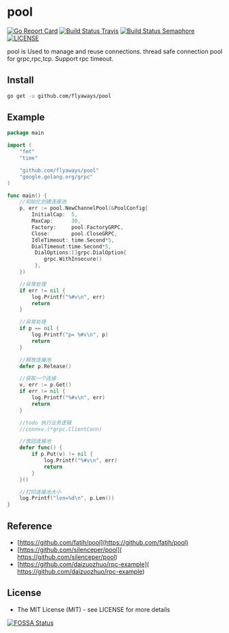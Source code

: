 # pool
[![Go Report Card](https://goreportcard.com/badge/github.com/flyaways/pool?style=flat-square)](https://goreportcard.com/report/github.com/flyaways/pool)
[![Build Status Travis](https://travis-ci.org/flyaways/pool.svg?branch=master)](https://travis-ci.org/flyaways/pool)
[![Build Status Semaphore](https://semaphoreci.com/api/v1/flyaways/pool/branches/master/shields_badge.svg)](https://semaphoreci.com/flyaways/pool)
[![LICENSE](https://img.shields.io/badge/licence-Apache%202.0-brightgreen.svg?style=flat-square)](https://github.com/flyaways/pool/blob/master/LICENSE)

pool is Used to manage and reuse connections.
thread safe connection pool for grpc,rpc,tcp. 
Support rpc timeout.

## Install
```sh
go get -u github.com/flyaways/pool
```

## Example
```go
package main

import (
	"fmt"
	"time"

	"github.com/flyaways/pool"
	"google.golang.org/grpc"
)

func main() { 
	//初始化创建连接池
	p, err := pool.NewChannelPool(&PoolConfig{
		InitialCap:  5,
		MaxCap:      30,
		Factory:     pool.FactoryGRPC,
		Close:       pool.CloseGRPC,
		IdleTimeout: time.Second*5,
		DialTimeout:time.Second*5,
		 DialOptions:[]grpc.DialOption{
         	grpc.WithInsecure()
		 },
	})

	//异常处理
	if err != nil {
		log.Printf("%#v\n", err)
		return
	}

	//异常处理
	if p == nil {
		log.Printf("p= %#v\n", p)
		return
	}

	//释放连接池
	defer p.Release()

	//获取一个连接
	v, err := p.Get()
	if err != nil {
		log.Printf("%#v\n", err)
		return
	}

	//todo 执行业务逻辑
	//conn=v.(*grpc.ClientConn)

	//放回连接池
	defer func() {
		if p.Put(v) != nil {
			log.Printf("%#v\n", err)
			return
		}
	}()

	//打印连接池大小
	log.Printf("len=%d\n", p.Len())
}
```

## Reference
 * [https://github.com/fatih/pool](https://github.com/fatih/pool)
 * [https://github.com/silenceper/pool]( https://github.com/silenceper/pool)
 * [https://github.com/daizuozhuo/rpc-example]( https://github.com/daizuozhuo/rpc-example)

## License
* The MIT License (MIT) - see LICENSE for more details

[![FOSSA Status](https://app.fossa.io/api/projects/git%2Bhttps%3A%2F%2Fgithub.com%2Fflyaways%2Fpool.svg?type=large)](https://app.fossa.io/projects/git%2Bhttps%3A%2F%2Fgithub.com%2Fflyaways%2Fpool?ref=badge_large)
